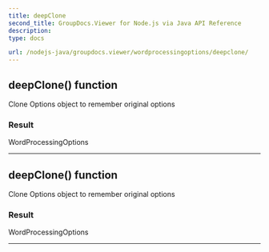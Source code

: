 ```yaml
---
title: deepClone
second_title: GroupDocs.Viewer for Node.js via Java API Reference
description: 
type: docs

url: /nodejs-java/groupdocs.viewer/wordprocessingoptions/deepclone/
---
```


## deepClone()  function
Clone Options object to remember original options

### Result
WordProcessingOptions


---


## deepClone()  function
Clone Options object to remember original options

### Result
WordProcessingOptions


---


